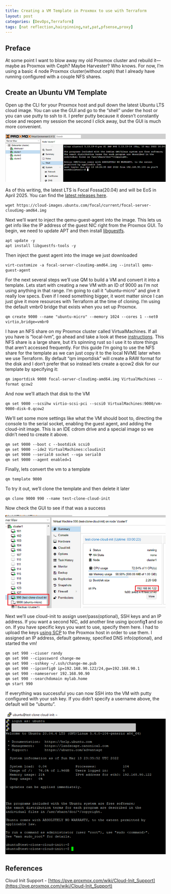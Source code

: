 ```yaml
---
title: Creating a VM Template in Proxmox to use with Terraform
layout: post
categories: [DevOps,Terraform]
tags: [nat reflection,hairpinning,nat,pat,pfsense,proxy]
---
```


## Preface

At some point I want to blow away my old Proxmox cluster and rebuild it— maybe as Proxmox with Ceph? Maybe Harvester? Who knows. For now, I’m using a basic 4 node Proxmox cluster(without ceph) that I already have running configured with a couple NFS shares.

## Create an Ubuntu VM Template

Open up the CLI for your Proxmox host and pull down the latest Ubuntu LTS cloud image. You can use the GUI and go to the “shell” under the host or you can use putty to ssh to it. I prefer putty because it doesn’t constantly close and reopen my session the second I click away, but the GUI is much more convenient.

![proxmox](/assets/images/proxmox.png)

As of this writing, the latest LTS is Focal Fossa(20.04) and will be EoS in April 2025. You can find the [latest releases here](https://cloud-images.ubuntu.com/releases/).

    wget https://cloud-images.ubuntu.com/focal/current/focal-server-cloudimg-amd64.img

Next we’ll want to inject the qemu-guest-agent into the image. This lets us get info like the IP address of the guest NIC right from the Proxmox GUI. To begin, we need to update APT and then install [libguestfs](https://libguestfs.org/).

    apt update -y
    apt install libguestfs-tools -y

Then inject the guest agent into the image we just downloaded

    virt-customize -a focal-server-cloudimg-amd64.img --install qemu-guest-agent

For the next several steps we’ll use QM to build a VM and convert it into a template. Lets start with creating a new VM with an ID of 9000 as I’m not using anything in that range. I’m going to call it “ubuntu-micro” and give it really low specs. Even if I need something bigger, it wont matter since I can just give it more resources with Terraform at the time of cloning. I’m using the default vmbr0 bridge that exists when you set up Proxmox.

    qm create 9000 --name "ubuntu-micro" --memory 1024 --cores 1 --net0 virtio,bridge=vmbr0

I have an NFS share on my Proxmox cluster called VirtualMachines. If all you have is “local-lvm”, go ahead and take a look at these [instructions](https://pve.proxmox.com/wiki/Cloud-Init_Support). This NFS share is a large share, but it’s spinning rust so I use it to store things that aren’t accessed frequently. For this guide I’m going to use the NFS share for the template as we can just copy it to the local NVME later when we use Terraform. By default “qm importdisk” will create a RAW format for the disk and I don’t prefer that so instead lets create a qcow2 disk for our template by specifying it:

    qm importdisk 9000 focal-server-cloudimg-amd64.img VirtualMachines --format qcow2

And now we’ll attach that disk to the VM

    qm set 9000 --scsihw virtio-scsi-pci --scsi0 VirtualMachines:9000/vm-9000-disk-0.qcow2

We’ll set some more settings like what the VM should boot to, directing the console to the serial socket, enabling the guest agent, and adding the cloud-init image. This is an IDE cdrom drive and a special image so we didn’t need to create it above.

    qm set 9000 --boot c --bootdisk scsi0
    qm set 9000 --ide2 VirtualMachines:cloudinit
    qm set 9000 --serial0 socket --vga serial0
    qm set 9000 --agent enabled=1

Finally, lets convert the vm to a template

    qm template 9000

To try it out, we’ll clone the template and then delete it later

    qm clone 9000 990 --name test-clone-cloud-init

Now check the GUI to see if that was a success

![Template](/assets/images/template.png)

Next we’ll use cloud-init to assign user/pass(optional), SSH keys and an IP address. If you want a second NIC, add another line using ipconfig**1** and so on. If you have specific keys you want to use, specify them here. I had to upload the keys [using SCP](https://winscp.net/eng/index.php) to the Proxmox host in order to use them. I assigned an IP address, default gateway, specified DNS info(optional), and started the vm!

    qm set 990 --ciuser randy
    qm set 990 --cipassword change-me
    qm set 990 --sshkey ~/.ssh/change-me.pub
    qm set 990 --ipconfig0 ip=192.168.90.122/24,gw=192.168.90.1
    qm set 990 --nameserver 192.168.90.90
    qm set 990 --searchdomain mylab.home
    qm start 990

If everything was successful you can now SSH into the VM with putty configured with your ssh key. If you didn’t specify a username above, the default will be “ubuntu”.

![Success](/assets/images/clonedvmcli.png)

## References

Cloud Init Support - [https://pve.proxmox.com/wiki/Cloud-Init_Support](https://pve.proxmox.com/wiki/Cloud-Init_Support)
